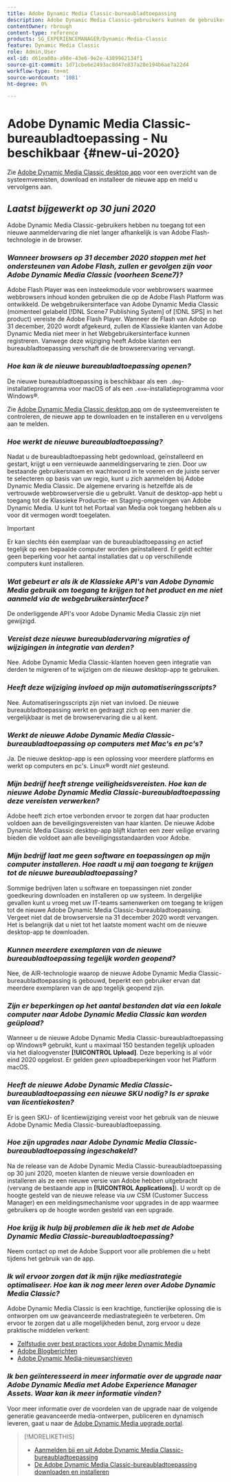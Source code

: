 ```yaml
---
title: Adobe Dynamic Media Classic-bureaubladtoepassing
description: Adobe Dynamic Media Classic-gebruikers kunnen de gebruikersinterface nu volledig vernieuwen. De ervaring biedt een bijgewerkte aanmelding met koppelingen naar waardevolle bronnen en deze update is bovendien niet langer afhankelijk van de Adobe Flash in de browser.
contentOwner: rbrough
content-type: reference
products: SG_EXPERIENCEMANAGER/Dynamic-Media-Classic
feature: Dynamic Media Classic
role: Admin,User
exl-id: d61ea80a-a98e-43e6-9e2e-4389962134f1
source-git-commit: 1d71cbe6e2493ac8d47e837a20e194b6ae7a22d4
workflow-type: tm+mt
source-wordcount: '1081'
ht-degree: 0%

---
```


# Adobe Dynamic Media Classic-bureaubladtoepassing - Nu beschikbaar {#new-ui-2020}

Zie [Adobe Dynamic Media Classic desktop app](/help/dynamic-media-classic-desktop-app.md) voor een overzicht van de systeemvereisten, download en installeer de nieuwe app en meld u vervolgens aan.

## _Laatst bijgewerkt op 30 juni 2020_

Adobe Dynamic Media Classic-gebruikers hebben nu toegang tot een nieuwe aanmeldervaring die niet langer afhankelijk is van Adobe Flash-technologie in de browser.

### **_Wanneer browsers op 31 december 2020 stoppen met het ondersteunen van Adobe Flash, zullen er gevolgen zijn voor Adobe Dynamic Media Classic (voorheen Scene7)?_**

Adobe Flash Player was een insteekmodule voor webbrowsers waarmee webbrowsers inhoud konden gebruiken die op de Adobe Flash Platform was ontwikkeld. De webgebruikersinterface van Adobe Dynamic Media Classic (momenteel gelabeld [!DNL Scene7 Publishing System] of [!DNL SPS] in het product) vereiste de Adobe Flash Player. Wanneer de Flash van Adobe op 31 december, 2020 wordt afgekeurd, zullen de Klassieke klanten van Adobe Dynamic Media niet meer in het Webgebruikersinterface kunnen registreren. Vanwege deze wijziging heeft Adobe klanten een bureaubladtoepassing verschaft die de browserervaring vervangt.

### **_Hoe kan ik de nieuwe bureaubladtoepassing openen?_**

De nieuwe bureaubladtoepassing is beschikbaar als een `.dmg`-installatieprogramma voor macOS of als een `.exe`-installatieprogramma voor Windows®.

Zie [Adobe Dynamic Media Classic desktop app](/help/dynamic-media-classic-desktop-app.md) om de systeemvereisten te controleren, de nieuwe app te downloaden en te installeren en u vervolgens aan te melden.

<!-- NEWSLETTER IS DEAD The download links are also available by way of the [Adobe Dynamic Media Classic newsletter subscription page.](https://www.adobe.com/subscription/dynamic-media-newsletter.html) -->

### **_Hoe werkt de nieuwe bureaubladtoepassing?_**

Nadat u de bureaubladtoepassing hebt gedownload, geïnstalleerd en gestart, krijgt u een vernieuwde aanmeldingservaring te zien. Door uw bestaande gebruikersnaam en wachtwoord in te voeren en de juiste server te selecteren op basis van uw regio, kunt u zich aanmelden bij Adobe Dynamic Media Classic. De algemene ervaring is hetzelfde als de vertrouwde webbrowserversie die u gebruikt. Vanuit de desktop-app hebt u toegang tot de Klassieke Productie- en Staging-omgevingen van Adobe Dynamic Media. U kunt tot het Portaal van Media ook toegang hebben als u voor dit vermogen wordt toegelaten.

>[!IMPORTANT]
>
>Er kan slechts één exemplaar van de bureaubladtoepassing *en* actief tegelijk op een bepaalde computer worden geïnstalleerd. Er geldt echter geen beperking voor het aantal installaties dat u op verschillende computers kunt installeren.

### **_Wat gebeurt er als ik de Klassieke API&#39;s van Adobe Dynamic Media gebruik om toegang te krijgen tot het product en me niet aanmeld via de webgebruikersinterface?_**

De onderliggende API&#39;s voor Adobe Dynamic Media Classic zijn niet gewijzigd.

### **_Vereist deze nieuwe bureaubladervaring migraties of wijzigingen in integratie van derden?_**

Nee. Adobe Dynamic Media Classic-klanten hoeven geen integratie van derden te migreren of te wijzigen om de nieuwe desktop-app te gebruiken.

### **_Heeft deze wijziging invloed op mijn automatiseringsscripts?_**

Nee. Automatiseringsscripts zijn niet van invloed. De nieuwe bureaubladtoepassing werkt en gedraagt zich op een manier die vergelijkbaar is met de browserervaring die u al kent.

### **_Werkt de nieuwe Adobe Dynamic Media Classic-bureaubladtoepassing op computers met Mac&#39;s en pc&#39;s?_**

Ja. De nieuwe desktop-app is een oplossing voor meerdere platforms en werkt op computers en pc&#39;s. Linux® wordt *niet* gesteund.

### **_Mijn bedrijf heeft strenge veiligheidsvereisten. Hoe kan de nieuwe Adobe Dynamic Media Classic-bureaubladtoepassing deze vereisten verwerken?_**

Adobe heeft zich ertoe verbonden ervoor te zorgen dat haar producten voldoen aan de beveiligingsvereisten van haar klanten. De nieuwe Adobe Dynamic Media Classic desktop-app blijft klanten een zeer veilige ervaring bieden die voldoet aan alle beveiligingsstandaarden voor Adobe.

### **_Mijn bedrijf laat me geen software en toepassingen op mijn computer installeren. Hoe raadt u mij aan toegang te krijgen tot de nieuwe bureaubladtoepassing?_**

Sommige bedrijven laten u software en toepassingen niet zonder goedkeuring downloaden en installeren op uw systeem. In dergelijke gevallen kunt u vroeg met uw IT-teams samenwerken om toegang te krijgen tot de nieuwe Adobe Dynamic Media Classic-bureaubladtoepassing. Vergeet niet dat de browserversie na 31 december 2020 wordt vervangen. Het is belangrijk dat u niet tot het laatste moment wacht om de nieuwe desktop-app te downloaden.

### **_Kunnen meerdere exemplaren van de nieuwe bureaubladtoepassing tegelijk worden geopend?_**

Nee, de AIR-technologie waarop de nieuwe Adobe Dynamic Media Classic-bureaubladtoepassing is gebouwd, beperkt een gebruiker ervan dat meerdere exemplaren van de app tegelijk geopend zijn.

### **_Zijn er beperkingen op het aantal bestanden dat via een lokale computer naar Adobe Dynamic Media Classic kan worden geüpload?_**

Wanneer u de nieuwe Adobe Dynamic Media Classic-bureaubladtoepassing op Windows® gebruikt, kunt u maximaal 150 bestanden tegelijk uploaden via het dialoogvenster **[!UICONTROL Upload]**. Deze beperking is al vóór eind 2020 opgelost. Er gelden *geen* uploadbeperkingen voor het Platform macOS.

### **_Heeft de nieuwe Adobe Dynamic Media Classic-bureaubladtoepassing een nieuwe SKU nodig? Is er sprake van licentiekosten?_**

Er is geen SKU- of licentiewijziging vereist voor het gebruik van de nieuwe Adobe Dynamic Media Classic-bureaubladtoepassing.

### **_Hoe zijn upgrades naar Adobe Dynamic Media Classic-bureaubladtoepassing ingeschakeld?_**

Na de release van de Adobe Dynamic Media Classic-bureaubladtoepassing op 30 juni 2020, moeten klanten de nieuwe versie downloaden en installeren als ze een nieuwe versie van Adobe hebben uitgebracht (vervang de bestaande app in **[!UICONTROL Applications]**). U wordt op de hoogte gesteld van de nieuwe release via uw CSM (Customer Success Manager) en een meldingsmechanisme voor upgrades in de app waarmee gebruikers op de hoogte worden gesteld van een upgrade.

### **_Hoe krijg ik hulp bij problemen die ik heb met de Adobe Dynamic Media Classic-bureaubladtoepassing?_**

Neem contact op met de Adobe Support voor alle problemen die u hebt tijdens het gebruik van de app.

### **_Ik wil ervoor zorgen dat ik mijn rijke mediastrategie optimaliseer. Hoe kan ik nog meer leren over Adobe Dynamic Media Classic?_**

Adobe Dynamic Media Classic is een krachtige, functierijke oplossing die is ontworpen om uw geavanceerde mediastrategieën te verbeteren. Om ervoor te zorgen dat u alle mogelijkheden benut, zorg ervoor u deze praktische middelen verkent:

* [Zelfstudie over best practices voor Adobe Dynamic Media](https://experienceleague.adobe.com/docs/experience-manager-learn/dynamic-media-classic-tutorial/overview.html)
* [Adobe Blogberichten](https://blog.adobe.com/)<!-- (https://blog.adobe.com/tag/dynamic-media/) -->
* [Adobe Dynamic Media-nieuwsarchieven](https://experienceleague.adobe.com/docs/dynamic-media-classic/using/dynamic-media-newsletter.html)

<!-- HIDDEN AUGUST 2, 2021 BECAUSE THE NEWSLETTER WAS DISCONTINUED Plus, [subscribe to the Dynamic Media newsletter](https://www.adobe.com/subscription/dynamic-media-newsletter.html) to stay current on the latest news, information, training opportunities, powerful features available to you such as [Smart Imaging](https://experienceleague.adobe.com/docs/experience-manager-65/assets/dynamic/imaging-faq.html#dynamic), and the complementary audit program. -->

### **_Ik ben geïnteresseerd in meer informatie over de upgrade naar Adobe Dynamic Media met Adobe Experience Manager Assets. Waar kan ik meer informatie vinden?_**

Voor meer informatie over de voordelen van de upgrade naar de volgende generatie geavanceerde media-ontwerpen, publiceren en dynamisch leveren, gaat u naar de [Adobe Dynamic Media upgrade portal](https://exploreadobe.com/dynamic-media-upgrade/).

>[!MORELIKETHIS]
>
>* [Aanmelden bij en uit Adobe Dynamic Media Classic-bureaubladtoepassing](/help/signing-out.md)
>* [De Adobe Dynamic Media Classic-bureaubladtoepassing downloaden en installeren](/help/dynamic-media-classic-desktop-app.md)



<!-- SAVE - OLD LINK TO BEST PRACTICES GUIDE IN PDF https://www.adobe.com/content/dam/www/us/en/marketing/experience-manager-assets/dynamic-media/adobe-dynamic-media-classic-best-practices-guide.pdf -->
